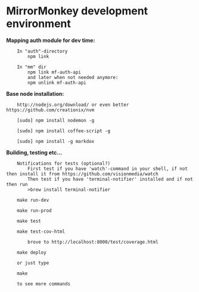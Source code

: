 # MirrorMonkey development environment

**Mapping  auth module for dev time:**

        In "auth"-directory
            npm link

        In "mm" dir
            npm link mf-auth-api
            and later when not needed anymore:
            npm unlink mf-auth-api

**Base node installation:**

        http://nodejs.org/download/ or even better https://github.com/creationix/nvm

        [sudo] npm install nodemon -g

        [sudo] npm install coffee-script -g

        [sudo] npm install -g markdox

**Building, testing etc...**

        Notifications for tests (optional?)
            First test if you have 'watch'-command in your shell, if not then install it from https://github.com/visionmedia/watch
            Then test if you have 'terminal-notifier' installed and if not then run
            >brew install terminal-notifier

        make run-dev

        make run-prod

        make test

        make test-cov-html

            brove to http://localhost:8000/test/coverage.html

        make deploy

        or just type

        make

        to see more commands
